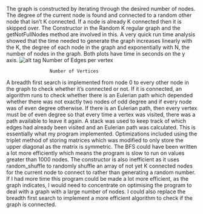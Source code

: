 The graph is constructed by iterating through the desired number of nodes. The degree of the current node is found and connected to a random other node that isn’t K connected. If a node is already K connected then it is skipped over. The Constructor in the Random K regular graph and the getNotFullNodes method are involved in this. A very quick run time analysis showed that the time needed to generate the graph increases linearly with the K, the degree of each node in the graph and exponentially with N, the number of nodes in the graph. Both plots have time in seconds on the y axis.
 ![alt tag](https://raw.githubusercontent.com/username/projectname/branch/path/to/img.png)
Number of Edges per vertex
 
					Number of Vertices
A breadth first search is implemented from node 0 to every other node in the graph to check whether it’s connected or not. If it is connected, an algorithm runs to check whether there is an Eulerian path which depended whether there was not exactly two nodes of odd degree and if every node was of even degree otherwise. If there is an Eulerian path, then every vertex must be of even degree so that every time a vertex was visited, there was a path available to leave it again. A stack was used to keep track of which edges had already been visited and an Eulerian path was calculated. This is essentially what my program implemented. Optimizations included using the triplet method of storing matrices which was modified to only store the upper diagonal as the matrix is symmetric. The BFS could have been written a lot more efficiently which means the program is slow to run on values greater than 1000 nodes. The constructor is also inefficient as it uses random_shuffle to randomly shuffle an array of not yet K connected nodes for the current node to connect to rather than generating a random number. If I had more time this program could be made a lot more efficient, as the graph indicates, I would need to concentrate on optimising the program to deal with a graph with a large number of nodes. I could also replace the breadth first search to implement a more efficient algorithm to check if the graph is connected.
